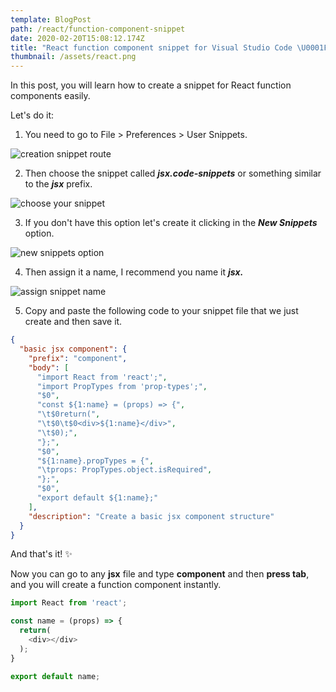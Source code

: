 ```yaml
---
template: BlogPost
path: /react/function-component-snippet
date: 2020-02-20T15:08:12.174Z
title: "React function component snippet for Visual Studio Code \U0001F1EC\U0001F1E7"
thumbnail: /assets/react.png
---
```

In this post, you will learn how to create a snippet for React function components easily.

Let's do it:

1. You need to go to File > Preferences > User Snippets.

![creation snippet route](/assets/file.PNG)

2. Then choose the snippet called ***jsx.code-snippets*** or something similar to the ***jsx*** prefix.

![choose your snippet](/assets/choose-snippet-option.png)

3. If you don't have this option let's create it clicking in the ***New Snippets*** option.

![new snippets option](/assets/create-new-snippet.png)

4. Then assign it a name, I recommend you name it ***jsx.***

![assign snippet name](/assets/naming-new-snippet.PNG)

5. Copy and paste the following code to your snippet file that we just create and then save it.

```json
{
  "basic jsx component": {
    "prefix": "component",
    "body": [
      "import React from 'react';",
      "import PropTypes from 'prop-types';",
      "$0",
      "const ${1:name} = (props) => {",
      "\t$0return(",
      "\t$0\t$0<div>${1:name}</div>",
      "\t$0);",
      "};",
      "$0",
      "${1:name}.propTypes = {",
      "\tprops: PropTypes.object.isRequired",
      "};",
      "$0",
      "export default ${1:name};"
    ],
    "description": "Create a basic jsx component structure"
  }
}
```

And that's it! ✨

Now you can go to any **jsx** file and type **component** and then **press tab**, and you will create a function component instantly.

```javascript
import React from 'react';

const name = (props) => {
  return(
  	<div></div>
  );
}

export default name;
```
